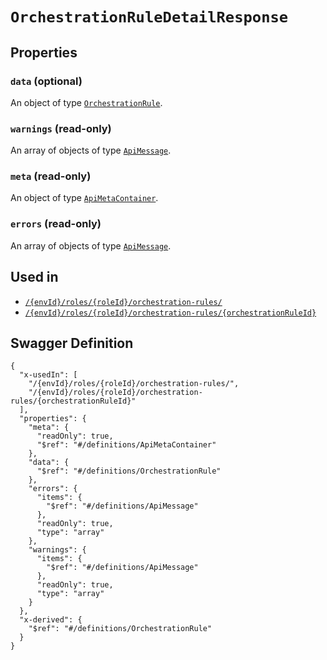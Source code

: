 # `OrchestrationRuleDetailResponse` #







## Properties ##

### `data` (optional) ###




An object of type [`OrchestrationRule`](./../definitions/OrchestrationRule.mkd).



### `warnings` (read-only) ###




An array of 
objects of type [`ApiMessage`](./../definitions/ApiMessage.mkd).


### `meta` (read-only) ###




An object of type [`ApiMetaContainer`](./../definitions/ApiMetaContainer.mkd).



### `errors` (read-only) ###




An array of 
objects of type [`ApiMessage`](./../definitions/ApiMessage.mkd).




## Used in ##

  + [`/{envId}/roles/{roleId}/orchestration-rules/`](./../rest/api/user/v1/{envId}/roles/{roleId}/orchestration-rules/)
  + [`/{envId}/roles/{roleId}/orchestration-rules/{orchestrationRuleId}`](./../rest/api/user/v1/{envId}/roles/{roleId}/orchestration-rules/{orchestrationRuleId})

## Swagger Definition ##

    {
      "x-usedIn": [
        "/{envId}/roles/{roleId}/orchestration-rules/", 
        "/{envId}/roles/{roleId}/orchestration-rules/{orchestrationRuleId}"
      ], 
      "properties": {
        "meta": {
          "readOnly": true, 
          "$ref": "#/definitions/ApiMetaContainer"
        }, 
        "data": {
          "$ref": "#/definitions/OrchestrationRule"
        }, 
        "errors": {
          "items": {
            "$ref": "#/definitions/ApiMessage"
          }, 
          "readOnly": true, 
          "type": "array"
        }, 
        "warnings": {
          "items": {
            "$ref": "#/definitions/ApiMessage"
          }, 
          "readOnly": true, 
          "type": "array"
        }
      }, 
      "x-derived": {
        "$ref": "#/definitions/OrchestrationRule"
      }
    }
